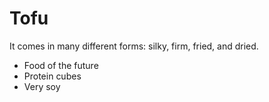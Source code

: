 # Tofu

It comes in many different forms: silky, firm, fried, and dried.

* Food of the future
* Protein cubes
* Very soy